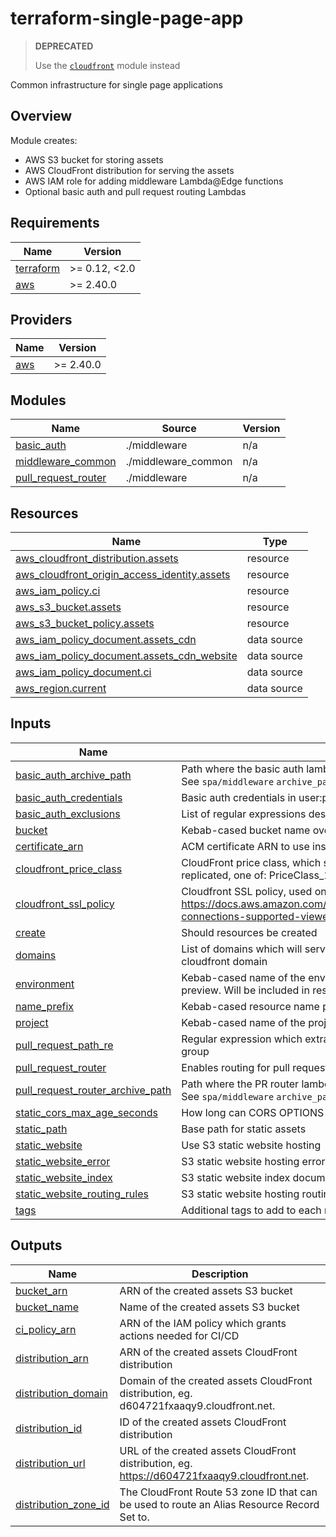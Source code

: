 # terraform-single-page-app

> **DEPRECATED**
>
> Use the [`cloudfront`](../cloudfront) module instead

Common infrastructure for single page applications

## Overview

Module creates:

- AWS S3 bucket for storing assets
- AWS CloudFront distribution for serving the assets
- AWS IAM role for adding middleware Lambda@Edge functions
- Optional basic auth and pull request routing Lambdas

<!-- prettier-ignore-start -->
<!-- BEGIN_TF_DOCS -->
## Requirements

| Name | Version |
|------|---------|
| <a name="requirement_terraform"></a> [terraform](#requirement\_terraform) | >= 0.12, <2.0 |
| <a name="requirement_aws"></a> [aws](#requirement\_aws) | >= 2.40.0 |

## Providers

| Name | Version |
|------|---------|
| <a name="provider_aws"></a> [aws](#provider\_aws) | >= 2.40.0 |

## Modules

| Name | Source | Version |
|------|--------|---------|
| <a name="module_basic_auth"></a> [basic\_auth](#module\_basic\_auth) | ./middleware | n/a |
| <a name="module_middleware_common"></a> [middleware\_common](#module\_middleware\_common) | ./middleware_common | n/a |
| <a name="module_pull_request_router"></a> [pull\_request\_router](#module\_pull\_request\_router) | ./middleware | n/a |

## Resources

| Name | Type |
|------|------|
| [aws_cloudfront_distribution.assets](https://registry.terraform.io/providers/hashicorp/aws/latest/docs/resources/cloudfront_distribution) | resource |
| [aws_cloudfront_origin_access_identity.assets](https://registry.terraform.io/providers/hashicorp/aws/latest/docs/resources/cloudfront_origin_access_identity) | resource |
| [aws_iam_policy.ci](https://registry.terraform.io/providers/hashicorp/aws/latest/docs/resources/iam_policy) | resource |
| [aws_s3_bucket.assets](https://registry.terraform.io/providers/hashicorp/aws/latest/docs/resources/s3_bucket) | resource |
| [aws_s3_bucket_policy.assets](https://registry.terraform.io/providers/hashicorp/aws/latest/docs/resources/s3_bucket_policy) | resource |
| [aws_iam_policy_document.assets_cdn](https://registry.terraform.io/providers/hashicorp/aws/latest/docs/data-sources/iam_policy_document) | data source |
| [aws_iam_policy_document.assets_cdn_website](https://registry.terraform.io/providers/hashicorp/aws/latest/docs/data-sources/iam_policy_document) | data source |
| [aws_iam_policy_document.ci](https://registry.terraform.io/providers/hashicorp/aws/latest/docs/data-sources/iam_policy_document) | data source |
| [aws_region.current](https://registry.terraform.io/providers/hashicorp/aws/latest/docs/data-sources/region) | data source |

## Inputs

| Name | Description | Type | Default | Required |
|------|-------------|------|---------|:--------:|
| <a name="input_basic_auth_archive_path"></a> [basic\_auth\_archive\_path](#input\_basic\_auth\_archive\_path) | Path where the basic auth lambda package will be created.<br>See `spa/middleware` `archive_path` input for details. | `string` | `null` | no |
| <a name="input_basic_auth_credentials"></a> [basic\_auth\_credentials](#input\_basic\_auth\_credentials) | Basic auth credentials in user:pass format | `string` | `null` | no |
| <a name="input_basic_auth_exclusions"></a> [basic\_auth\_exclusions](#input\_basic\_auth\_exclusions) | List of regular expressions describing paths excluded from the basic auth | `list(string)` | `[]` | no |
| <a name="input_bucket"></a> [bucket](#input\_bucket) | Kebab-cased bucket name override | `string` | `null` | no |
| <a name="input_certificate_arn"></a> [certificate\_arn](#input\_certificate\_arn) | ACM certificate ARN to use instead of the default cloudfront certificate | `string` | `null` | no |
| <a name="input_cloudfront_price_class"></a> [cloudfront\_price\_class](#input\_cloudfront\_price\_class) | CloudFront price class, which specifies where the distribution should be replicated, one of: PriceClass\_100, PriceClass\_200, PriceClass\_All | `string` | `"PriceClass_100"` | no |
| <a name="input_cloudfront_ssl_policy"></a> [cloudfront\_ssl\_policy](#input\_cloudfront\_ssl\_policy) | Cloudfront SSL policy, used only when `certificate_arn` is provided. See https://docs.aws.amazon.com/AmazonCloudFront/latest/DeveloperGuide/secure-connections-supported-viewer-protocols-ciphers.html | `string` | `"TLSv1.2_2019"` | no |
| <a name="input_create"></a> [create](#input\_create) | Should resources be created | `bool` | `true` | no |
| <a name="input_domains"></a> [domains](#input\_domains) | List of domains which will serve the application. If empty, will use the default cloudfront domain | `list(string)` | `[]` | no |
| <a name="input_environment"></a> [environment](#input\_environment) | Kebab-cased name of the environment, eg. production, staging, development, preview. Will be included in resource names | `string` | n/a | yes |
| <a name="input_name_prefix"></a> [name\_prefix](#input\_name\_prefix) | Kebab-cased resource name prefix, defaults to project-environment | `string` | `null` | no |
| <a name="input_project"></a> [project](#input\_project) | Kebab-cased name of the project. Will be included in resource names | `string` | n/a | yes |
| <a name="input_pull_request_path_re"></a> [pull\_request\_path\_re](#input\_pull\_request\_path\_re) | Regular expression which extracts the base directory of a PR as it's first match group | `string` | `"^/(PR-\\d+)($|/)"` | no |
| <a name="input_pull_request_router"></a> [pull\_request\_router](#input\_pull\_request\_router) | Enables routing for pull request subdirectories | `bool` | `false` | no |
| <a name="input_pull_request_router_archive_path"></a> [pull\_request\_router\_archive\_path](#input\_pull\_request\_router\_archive\_path) | Path where the PR router lambda package will be created.<br>See `spa/middleware` `archive_path` input for details. | `string` | `null` | no |
| <a name="input_static_cors_max_age_seconds"></a> [static\_cors\_max\_age\_seconds](#input\_static\_cors\_max\_age\_seconds) | How long can CORS OPTIONS request responses be cached | `number` | `3600` | no |
| <a name="input_static_path"></a> [static\_path](#input\_static\_path) | Base path for static assets | `string` | `"/static"` | no |
| <a name="input_static_website"></a> [static\_website](#input\_static\_website) | Use S3 static website hosting | `bool` | `false` | no |
| <a name="input_static_website_error"></a> [static\_website\_error](#input\_static\_website\_error) | S3 static website hosting error document path | `string` | `"404.html"` | no |
| <a name="input_static_website_index"></a> [static\_website\_index](#input\_static\_website\_index) | S3 static website index document | `string` | `"index.html"` | no |
| <a name="input_static_website_routing_rules"></a> [static\_website\_routing\_rules](#input\_static\_website\_routing\_rules) | S3 static website hosting routing rules | `string` | `null` | no |
| <a name="input_tags"></a> [tags](#input\_tags) | Additional tags to add to each resource that supports them | `map(string)` | `{}` | no |

## Outputs

| Name | Description |
|------|-------------|
| <a name="output_bucket_arn"></a> [bucket\_arn](#output\_bucket\_arn) | ARN of the created assets S3 bucket |
| <a name="output_bucket_name"></a> [bucket\_name](#output\_bucket\_name) | Name of the created assets S3 bucket |
| <a name="output_ci_policy_arn"></a> [ci\_policy\_arn](#output\_ci\_policy\_arn) | ARN of the IAM policy which grants actions needed for CI/CD |
| <a name="output_distribution_arn"></a> [distribution\_arn](#output\_distribution\_arn) | ARN of the created assets CloudFront distribution |
| <a name="output_distribution_domain"></a> [distribution\_domain](#output\_distribution\_domain) | Domain of the created assets CloudFront distribution, eg. d604721fxaaqy9.cloudfront.net. |
| <a name="output_distribution_id"></a> [distribution\_id](#output\_distribution\_id) | ID of the created assets CloudFront distribution |
| <a name="output_distribution_url"></a> [distribution\_url](#output\_distribution\_url) | URL of the created assets CloudFront distribution, eg. https://d604721fxaaqy9.cloudfront.net. |
| <a name="output_distribution_zone_id"></a> [distribution\_zone\_id](#output\_distribution\_zone\_id) | The CloudFront Route 53 zone ID that can be used to route an Alias Resource Record Set to. |
<!-- END_TF_DOCS -->
<!-- prettier-ignore-end -->
